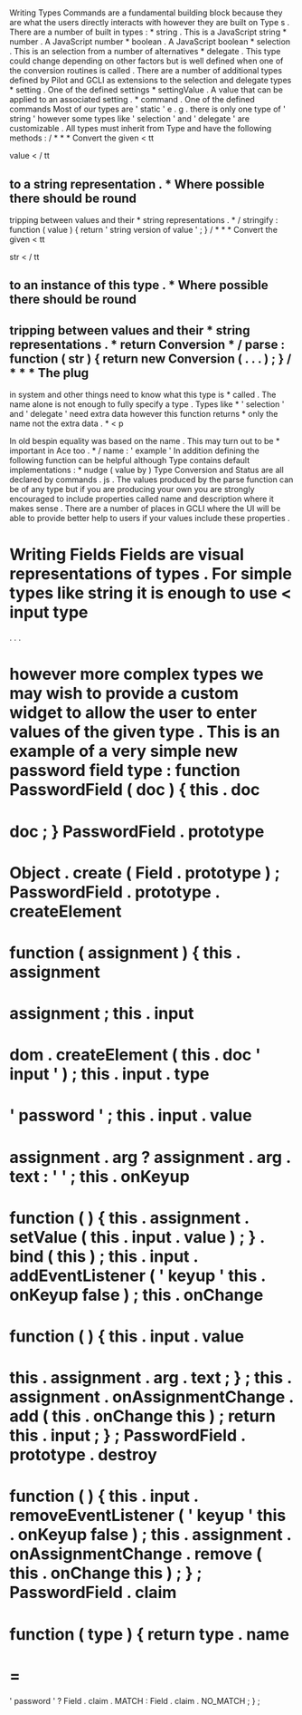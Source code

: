 #
Writing
Types
Commands
are
a
fundamental
building
block
because
they
are
what
the
users
directly
interacts
with
however
they
are
built
on
Type
s
.
There
are
a
number
of
built
in
types
:
*
string
.
This
is
a
JavaScript
string
*
number
.
A
JavaScript
number
*
boolean
.
A
JavaScript
boolean
*
selection
.
This
is
an
selection
from
a
number
of
alternatives
*
delegate
.
This
type
could
change
depending
on
other
factors
but
is
well
defined
when
one
of
the
conversion
routines
is
called
.
There
are
a
number
of
additional
types
defined
by
Pilot
and
GCLI
as
extensions
to
the
selection
and
delegate
types
*
setting
.
One
of
the
defined
settings
*
settingValue
.
A
value
that
can
be
applied
to
an
associated
setting
.
*
command
.
One
of
the
defined
commands
Most
of
our
types
are
'
static
'
e
.
g
.
there
is
only
one
type
of
'
string
'
however
some
types
like
'
selection
'
and
'
delegate
'
are
customizable
.
All
types
must
inherit
from
Type
and
have
the
following
methods
:
/
*
*
*
Convert
the
given
<
tt
>
value
<
/
tt
>
to
a
string
representation
.
*
Where
possible
there
should
be
round
-
tripping
between
values
and
their
*
string
representations
.
*
/
stringify
:
function
(
value
)
{
return
'
string
version
of
value
'
;
}
/
*
*
*
Convert
the
given
<
tt
>
str
<
/
tt
>
to
an
instance
of
this
type
.
*
Where
possible
there
should
be
round
-
tripping
between
values
and
their
*
string
representations
.
*
return
Conversion
*
/
parse
:
function
(
str
)
{
return
new
Conversion
(
.
.
.
)
;
}
/
*
*
*
The
plug
-
in
system
and
other
things
need
to
know
what
this
type
is
*
called
.
The
name
alone
is
not
enough
to
fully
specify
a
type
.
Types
like
*
'
selection
'
and
'
delegate
'
need
extra
data
however
this
function
returns
*
only
the
name
not
the
extra
data
.
*
<
p
>
In
old
bespin
equality
was
based
on
the
name
.
This
may
turn
out
to
be
*
important
in
Ace
too
.
*
/
name
:
'
example
'
In
addition
defining
the
following
function
can
be
helpful
although
Type
contains
default
implementations
:
*
nudge
(
value
by
)
Type
Conversion
and
Status
are
all
declared
by
commands
.
js
.
The
values
produced
by
the
parse
function
can
be
of
any
type
but
if
you
are
producing
your
own
you
are
strongly
encouraged
to
include
properties
called
name
and
description
where
it
makes
sense
.
There
are
a
number
of
places
in
GCLI
where
the
UI
will
be
able
to
provide
better
help
to
users
if
your
values
include
these
properties
.
#
Writing
Fields
Fields
are
visual
representations
of
types
.
For
simple
types
like
string
it
is
enough
to
use
<
input
type
=
.
.
.
>
however
more
complex
types
we
may
wish
to
provide
a
custom
widget
to
allow
the
user
to
enter
values
of
the
given
type
.
This
is
an
example
of
a
very
simple
new
password
field
type
:
function
PasswordField
(
doc
)
{
this
.
doc
=
doc
;
}
PasswordField
.
prototype
=
Object
.
create
(
Field
.
prototype
)
;
PasswordField
.
prototype
.
createElement
=
function
(
assignment
)
{
this
.
assignment
=
assignment
;
this
.
input
=
dom
.
createElement
(
this
.
doc
'
input
'
)
;
this
.
input
.
type
=
'
password
'
;
this
.
input
.
value
=
assignment
.
arg
?
assignment
.
arg
.
text
:
'
'
;
this
.
onKeyup
=
function
(
)
{
this
.
assignment
.
setValue
(
this
.
input
.
value
)
;
}
.
bind
(
this
)
;
this
.
input
.
addEventListener
(
'
keyup
'
this
.
onKeyup
false
)
;
this
.
onChange
=
function
(
)
{
this
.
input
.
value
=
this
.
assignment
.
arg
.
text
;
}
;
this
.
assignment
.
onAssignmentChange
.
add
(
this
.
onChange
this
)
;
return
this
.
input
;
}
;
PasswordField
.
prototype
.
destroy
=
function
(
)
{
this
.
input
.
removeEventListener
(
'
keyup
'
this
.
onKeyup
false
)
;
this
.
assignment
.
onAssignmentChange
.
remove
(
this
.
onChange
this
)
;
}
;
PasswordField
.
claim
=
function
(
type
)
{
return
type
.
name
=
=
=
'
password
'
?
Field
.
claim
.
MATCH
:
Field
.
claim
.
NO_MATCH
;
}
;
